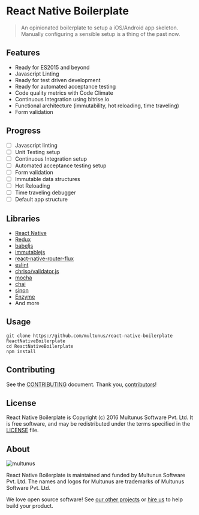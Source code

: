# React Native Boilerplate

> An opinionated boilerplate to setup a iOS/Android app skeleton. Manually configuring a sensible setup is a thing of the past now.

## Features
- Ready for ES2015 and beyond
- Javascript Linting
- Ready for test driven development
- Ready for automated acceptance testing
- Code quality metrics with Code Climate
- Continuous Integration using bitrise.io
- Functional architecture (immutability, hot reloading, time traveling)
- Form validation

## Progress
- [ ] Javascript linting
- [ ] Unit Testing setup
- [ ] Continuous Integration setup
- [ ] Automated acceptance testing setup
- [ ] Form validation
- [ ] Immutable data structures
- [ ] Hot Reloading
- [ ] Time traveling debugger
- [ ] Default app structure

## Libraries
- [React Native](https://facebook.github.io/react-native/)
- [Redux](http://rackt.github.io/redux/)
- [babeljs](https://babeljs.io/)
- [immutablejs](http://facebook.github.io/immutable-js)
- [react-native-router-flux](https://github.com/aksonov/react-native-router-flux)
- [eslint](http://eslint.org/)
- [chriso/validator.js](https://github.com/chriso/validator.js)
- [mocha](https://mochajs.org/)
- [chai](http://chaijs.com/)
- [sinon](http://sinonjs.org/)
- [Enzyme](http://airbnb.io/enzyme/)
- And more

## Usage

```
git clone https://github.com/multunus/react-native-boilerplate ReactNativeBoilerplate
cd ReactNativeBoilerplate
npm install
```

## Contributing

See the [CONTRIBUTING] document.
Thank you, [contributors]!

  [CONTRIBUTING]: CONTRIBUTING.md
  [contributors]: https://github.com/multunus/$(REPO_NAME)/graphs/contributors

## License

React Native Boilerplate is Copyright (c) 2016 Multunus Software Pvt. Ltd.
It is free software, and may be redistributed
under the terms specified in the [LICENSE] file.

  [LICENSE]: /LICENSE

## About

![multunus](https://s3.amazonaws.com/multunus-images/Multunus_Logo_Vector_resized.png)

React Native Boilerplate is maintained and funded by Multunus Software Pvt. Ltd.
The names and logos for Multunus are trademarks of Multunus Software Pvt. Ltd.

We love open source software!
See [our other projects][community]
or [hire us][hire] to help build your product.

  [community]: http://www.multunus.com/community?utm_source=github
  [hire]: http://www.multunus.com/contact?utm_source=github
